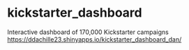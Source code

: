 # kickstarter_dashboard
Interactive dashboard of 170,000 Kickstarter campaigns
https://ddachille23.shinyapps.io/kickstarter_dashboard_dan/
